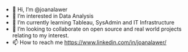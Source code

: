 - 👋 Hi, I’m @joanalawer
- 👀 I’m interested in Data Analysis
- 🌱 I’m currently learning Tableau, SysAdmin and IT Infrastructure
- 💞️ I’m looking to collaborate on open source and real world projects relating to my interest.
- 📫 How to reach me https://www.linkedin.com/in/joanalawer/ 

<!---
joanalawer/joanalawer is a ✨ special ✨ repository because its `README.md` (this file) appears on your GitHub profile.
You can click the Preview link to take a look at your changes.
--->

